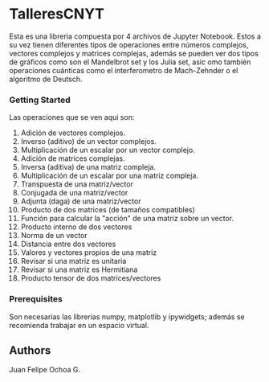# TalleresCNYT
Esta es una libreria compuesta por 4 archivos de Jupyter Notebook. Estos a su vez tienen diferentes tipos de operaciones entre números complejos, vectores complejos y matrices complejas, además se pueden ver dos tipos de gráficos como son el Mandelbrot set y los Julia set, asíc omo también operaciones cuánticas como el interferometro de Mach-Zehnder o el algoritmo de Deutsch.
### Getting Started
Las operaciones que se ven aqui son:
1. Adición de vectores complejos.
2. Inverso (aditivo) de un vector complejos.
3. Multiplicación de un escalar por un vector complejo.
4. Adición de matrices complejas.
5. Inversa (aditiva) de una matriz compleja.
6. Multiplicación de un escalar por una matriz compleja.
7. Transpuesta de una matriz/vector
8. Conjugada de una matriz/vector
9. Adjunta (daga) de una matriz/vector
10. Producto de dos matrices (de tamaños compatibles)
11. Función para calcular la "acción" de una matriz sobre un vector.
12. Producto interno de dos vectores
13. Norma de un vector
14. Distancia entre dos vectores
15. Valores  y vectores propios de una matriz
16. Revisar si una matriz es unitaria
17. Revisar si una matriz es Hermitiana
18. Producto tensor de dos matrices/vectores
### Prerequisites
Son necesarias las librerias numpy, matplotlib y ipywidgets; además se recomienda trabajar en un espacio virtual.
## Authors
Juan Felipe Ochoa G.
